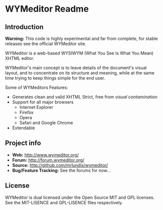 WYMeditor Readme
================

Introduction
------------
**Warning:** This code is highly experimental and far from complete, for stable 
releases see the official WYMeditor site.

WYMeditor is a web-based WYSIWYM (What You See Is What You Mean) XHTML editor.

WYMeditor's main concept is to leave details of the document's visual layout, 
and to concentrate on its structure and meaning, while at the same time trying 
to keep things simple for the end user.

Some of WYMeditors Features:

 - Generates clean and valid XHTML Strict, free from *visual contamination*
 - Support for all major browsers
    - Internet Explorer
    - Firefox
    - Opera 
    - Safari and Google Chrome
 - Extendable

Project info
------------
 - **Web:** http://www.wymeditor.org/
 - **Forum:** http://forum.wymeditor.org/
 - **Source:** http://github.com/mrlundis/wymeditor/
 - **Bug/Feature Tracking:** See the forums for now...

License
-------
WYMeditor is dual licensed under the Open Source MIT and GPL licenses. See the 
MIT-LISENCE and GPL-LISENCE files respectively.
